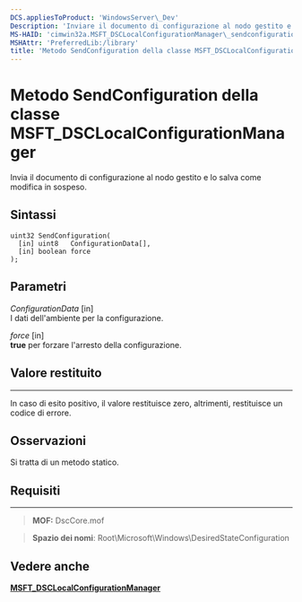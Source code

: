 ```yaml
---
DCS.appliesToProduct: 'WindowsServer\_Dev'
Description: 'Inviare il documento di configurazione al nodo gestito e salvarlo come in sospeso.'
MS-HAID: 'cimwin32a.MSFT_DSCLocalConfigurationManager\_sendconfiguration'
MSHAttr: 'PreferredLib:/library'
title: 'Metodo SendConfiguration della classe MSFT_DSCLocalConfigurationManager'
---
```


# Metodo SendConfiguration della classe MSFT_DSCLocalConfigurationManager

Invia il documento di configurazione al nodo gestito e lo salva come modifica in sospeso.

Sintassi
------

```mof
uint32 SendConfiguration(
  [in] uint8   ConfigurationData[],
  [in] boolean force
);
```

Parametri
----------

*ConfigurationData* \[in\]  
I dati dell'ambiente per la configurazione.

*force* \[in\]  
**true** per forzare l'arresto della configurazione.

## Valore restituito
------------

In caso di esito positivo, il valore restituisce zero, altrimenti, restituisce un codice di errore.

## Osservazioni

Si tratta di un metodo statico.

## Requisiti
------------
>**MOF:** DscCore.mof

>**Spazio dei nomi**: Root\Microsoft\Windows\DesiredStateConfiguration


## Vedere anche


[**MSFT_DSCLocalConfigurationManager**](msft-dsclocalconfigurationmanager.md)


 

 





<!--HONumber=Apr16_HO2-->



